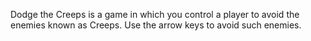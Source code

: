 Dodge the Creeps is a game in which you control a player to avoid the enemies known as Creeps. Use the arrow keys to avoid such enemies.
